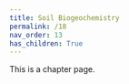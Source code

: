 ```yaml
---
title: Soil Biogeochemistry
permalink: /18
nav_order: 13
has_children: True
---
```


This is a chapter page.